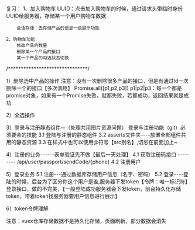 复习：
    1、加入购物车
        UUID：点击加入购物车的时候，通过请求头带临时身份UUID给服务器，存储某一个用户购物车数据

        会话存储：去存储产品的信息一级展示功能
    
    2、购物车功能
        修改产品的数量
        删除某一个产品的接口
        某一个产品的勾选状态切换

/*******************************/

1）删除选中产品的操作
    注意：没有一次删除很多产品的接口，但是有通过Id一次删除一个的接口【多次调用】
    Promise.all([p1,p2,p3])
    p1|p2|p3：每一个都是promise对象，如果有一个Promise失败，就都失败，若都成功，返回结果就是成功

2）全选操作

3）登录与注册静态组件--（处理共用图片资源问题）
    登录与注册功能（git）必须要会的技能
    3.1 登陆与注册的静态组件
    3.2 asserts文件夹----放置全部组件共用的静态资源
    3.3 在样式中也可以使用@符号【src别名】,切忌在前面加上~


4）注册的业务------表单验证先不做【最后一天处理】
    4.1 获取注册码接口 --------- /api/user/passport/sendCode/{phone}
    4.2 注册用户

5）登录业务
    5.1 注册---通过数据库存储用户信息（名字、密码）
    5.2 登录----登陆的时候，后台为了区分你这个用户是谁,服务器下发token【令牌：唯一标识符】
    登录接口，做的不完美，【一般登陆成功服务器会下发token，前台持久化存储token，带着token找服务器要用户信息进行展示】

6）token令牌理解


注意：vuex仓库存储数据不是持久化存储，页面刷新，部分数据会消失